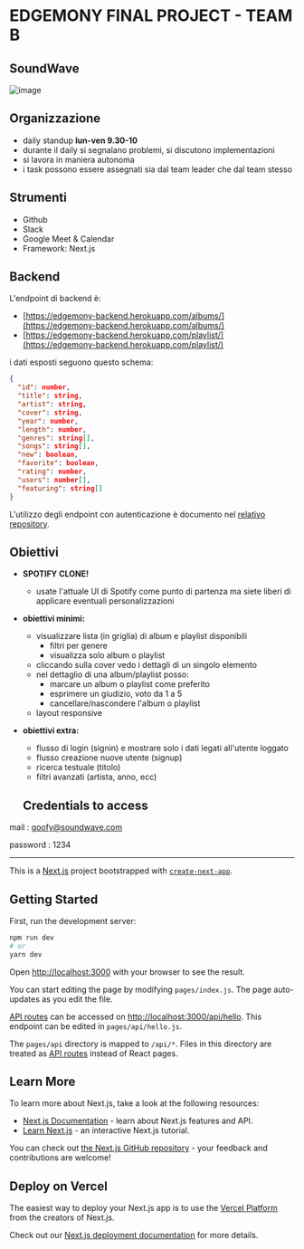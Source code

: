 # EDGEMONY FINAL PROJECT - TEAM B

##   SoundWave

![image](https://user-images.githubusercontent.com/101188945/178952828-8dcbc6a1-abe9-467e-85f3-780166ca6393.png)

## Organizzazione

- daily standup **lun-ven 9.30-10**
- durante il daily si segnalano problemi, si discutono implementazioni
- si lavora in maniera autonoma
- i task possono essere assegnati sia dal team leader che dal team stesso

## Strumenti

- Github
- Slack
- Google Meet & Calendar
- Framework: Next.js

## Backend

L'endpoint di backend è:

- [https://edgemony-backend.herokuapp.com/albums/](https://edgemony-backend.herokuapp.com/albums/)
- [https://edgemony-backend.herokuapp.com/playlist/](https://edgemony-backend.herokuapp.com/playlist/)

i dati esposti seguono questo schema:

```json
{
  "id": number,
  "title": string,
  "artist": string,
  "cover": string,
  "year": number,
  "length": number,
  "genres": string[],
  "songs": string[],
  "new": boolean,
  "favorite": boolean,
  "rating": number,
  "users": number[],
  "featuring": string[]
}
```

L'utilizzo degli endpoint con autenticazione è documento nel [relativo repository](https://github.com/edgemony-coding-bootcamp/edgemony-course-backend).


## Obiettivi

- **SPOTIFY CLONE!**
  - usate l'attuale UI di Spotify come punto di partenza ma siete liberi di applicare eventuali personalizzazioni
- **obiettivi minimi:**
  - visualizzare lista (in griglia) di album e playlist disponibili
    - filtri per genere
    - visualizza solo album o playlist
  - cliccando sulla cover vedo i dettagli di un singolo elemento
  - nel dettaglio di una album/playlist posso:
    - marcare un album o playlist come preferito
    - esprimere un giudizio, voto da 1 a 5
    - cancellare/nascondere l'album o playlist
  - layout responsive
- **obiettivi extra:**
  - flusso di login (signin) e mostrare solo i dati legati all'utente loggato
  - flusso creazione nuove utente (signup)
  - ricerca testuale (titolo)
  - filtri avanzati (artista, anno, ecc)
  
  ## Credentials to access
  
mail : goofy@soundwave.com

password : 1234

---

This is a [Next.js](https://nextjs.org/) project bootstrapped with [`create-next-app`](https://github.com/vercel/next.js/tree/canary/packages/create-next-app).

## Getting Started

First, run the development server:

```bash
npm run dev
# or
yarn dev
```

Open [http://localhost:3000](http://localhost:3000) with your browser to see the result.

You can start editing the page by modifying `pages/index.js`. The page auto-updates as you edit the file.

[API routes](https://nextjs.org/docs/api-routes/introduction) can be accessed on [http://localhost:3000/api/hello](http://localhost:3000/api/hello). This endpoint can be edited in `pages/api/hello.js`.

The `pages/api` directory is mapped to `/api/*`. Files in this directory are treated as [API routes](https://nextjs.org/docs/api-routes/introduction) instead of React pages.

## Learn More

To learn more about Next.js, take a look at the following resources:

- [Next.js Documentation](https://nextjs.org/docs) - learn about Next.js features and API.
- [Learn Next.js](https://nextjs.org/learn) - an interactive Next.js tutorial.

You can check out [the Next.js GitHub repository](https://github.com/vercel/next.js/) - your feedback and contributions are welcome!

## Deploy on Vercel

The easiest way to deploy your Next.js app is to use the [Vercel Platform](https://vercel.com/new?utm_medium=default-template&filter=next.js&utm_source=create-next-app&utm_campaign=create-next-app-readme) from the creators of Next.js.

Check out our [Next.js deployment documentation](https://nextjs.org/docs/deployment) for more details.
